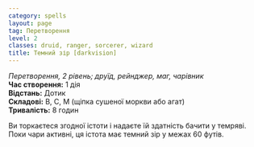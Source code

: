 ```yaml
---
category: spells
layout: page
tag: Перетворення
level: 2
classes: druid, ranger, sorcerer, wizard
title: Темний зір [darkvision]
---
```


_Перетворення, 2 рівень; друїд, рейнджер, маг, чарівник_     
**Час створення:** 1 дія    
**Відстань:** Дотик    
**Складові:** В, С, М (щіпка сушеної моркви або агат)    
**Тривалість:** 8 годин    

Ви торкаєтеся згодної істоти і надаєте їй здатність бачити у темряві. Поки чари активні, ця істота має темний зір у межах 60 футів. 
